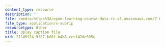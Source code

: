 ```yaml
---
content_type: resource
description: ''
file: /media/https%3A/open-learning-course-data-rc.s3.amazonaws.com/7-01sc-fundamentals-of-biology-fall-2011/21145f249f87b08fb4b8cecf42de305c_MqNq9S1_Ct8.srt
file_type: application/x-subrip
resourcetype: Other
title: 3play caption file
uid: 21145f24-9f87-b08f-b4b8-cecf42de305c
---
```

